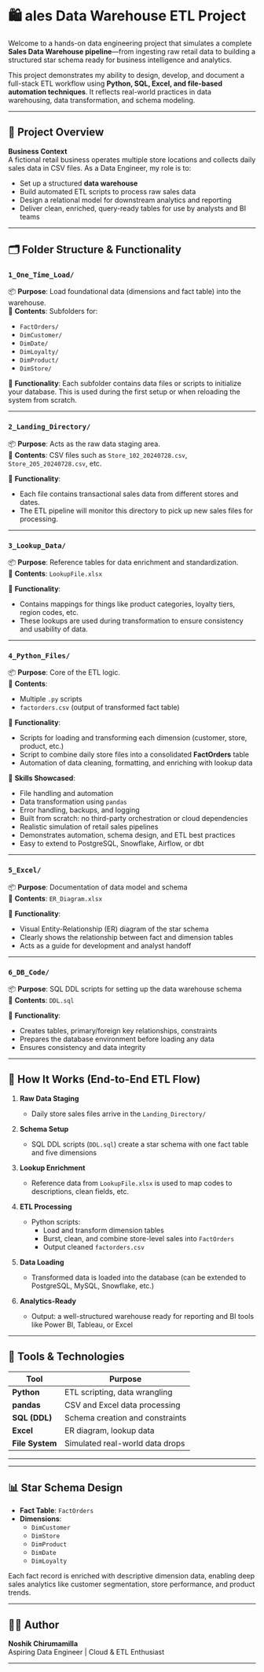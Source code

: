 # 🛍️ ales Data Warehouse ETL Project

Welcome to a hands-on data engineering project that simulates a complete **Sales Data Warehouse pipeline**—from ingesting raw retail data to building a structured star schema ready for business intelligence and analytics.  

This project demonstrates my ability to design, develop, and document a full-stack ETL workflow using **Python, SQL, Excel, and file-based automation techniques**. It reflects real-world practices in data warehousing, data transformation, and schema modeling.

---

## 📌 Project Overview

**Business Context**  
A fictional retail business operates multiple store locations and collects daily sales data in CSV files. As a Data Engineer, my role is to:

- Set up a structured **data warehouse**
- Build automated ETL scripts to process raw sales data
- Design a relational model for downstream analytics and reporting
- Deliver clean, enriched, query-ready tables for use by analysts and BI teams

---

## 🗂️ Folder Structure & Functionality

### `1_One_Time_Load/`
📦 **Purpose**: Load foundational data (dimensions and fact table) into the warehouse.  
📄 **Contents**: Subfolders for:
- `FactOrders/`
- `DimCustomer/`
- `DimDate/`
- `DimLoyalty/`
- `DimProduct/`
- `DimStore/`

🔧 **Functionality**:
Each subfolder contains data files or scripts to initialize your database. This is used during the first setup or when reloading the system from scratch.

---

### `2_Landing_Directory/`
📦 **Purpose**: Acts as the raw data staging area.  
📄 **Contents**: CSV files such as `Store_102_20240728.csv`, `Store_205_20240728.csv`, etc.

🔧 **Functionality**:
- Each file contains transactional sales data from different stores and dates.
- The ETL pipeline will monitor this directory to pick up new sales files for processing.

---

### `3_Lookup_Data/`
📦 **Purpose**: Reference tables for data enrichment and standardization.  
📄 **Contents**: `LookupFile.xlsx`

🔧 **Functionality**:
- Contains mappings for things like product categories, loyalty tiers, region codes, etc.
- These lookups are used during transformation to ensure consistency and usability of data.

---

### `4_Python_Files/`
📦 **Purpose**: Core of the ETL logic.  
📄 **Contents**:
- Multiple `.py` scripts
- `factorders.csv` (output of transformed fact table)

🔧 **Functionality**:
- Scripts for loading and transforming each dimension (customer, store, product, etc.)
- Script to combine daily store files into a consolidated **FactOrders** table
- Automation of data cleaning, formatting, and enriching with lookup data

🧠 **Skills Showcased**:
- File handling and automation
- Data transformation using `pandas`
- Error handling, backups, and logging
- Built from scratch: no third-party orchestration or cloud dependencies  
- Realistic simulation of retail sales pipelines  
- Demonstrates automation, schema design, and ETL best practices   
- Easy to extend to PostgreSQL, Snowflake, Airflow, or dbt

---

### `5_Excel/`
📦 **Purpose**: Documentation of data model and schema  
📄 **Contents**: `ER_Diagram.xlsx`

🔧 **Functionality**:
- Visual Entity-Relationship (ER) diagram of the star schema
- Clearly shows the relationship between fact and dimension tables
- Acts as a guide for development and analyst handoff

---

### `6_DB_Code/`
📦 **Purpose**: SQL DDL scripts for setting up the data warehouse schema  
📄 **Contents**: `DDL.sql`

🔧 **Functionality**:
- Creates tables, primary/foreign key relationships, constraints
- Prepares the database environment before loading any data
- Ensures consistency and data integrity

---

## 🚀 How It Works (End-to-End ETL Flow)

1. **Raw Data Staging**
   - Daily store sales files arrive in the `Landing_Directory/`

2. **Schema Setup**
   - SQL DDL scripts (`DDL.sql`) create a star schema with one fact table and five dimensions

3. **Lookup Enrichment**
   - Reference data from `LookupFile.xlsx` is used to map codes to descriptions, clean fields, etc.

4. **ETL Processing**
   - Python scripts:
     - Load and transform dimension tables
     - Burst, clean, and combine store-level sales into `FactOrders`
     - Output cleaned `factorders.csv`

5. **Data Loading**
   - Transformed data is loaded into the database (can be extended to PostgreSQL, MySQL, Snowflake, etc.)

6. **Analytics-Ready**
   - Output: a well-structured warehouse ready for reporting and BI tools like Power BI, Tableau, or Excel

---

## 🧰 Tools & Technologies

| Tool | Purpose |
|------|---------|
| **Python** | ETL scripting, data wrangling |
| **pandas** | CSV and Excel data processing |
| **SQL (DDL)** | Schema creation and constraints |
| **Excel** | ER diagram, lookup data |
| **File System** | Simulated real-world data drops |

---

---

## 📊 Star Schema Design

- **Fact Table**: `FactOrders`
- **Dimensions**:
  - `DimCustomer`
  - `DimStore`
  - `DimProduct`
  - `DimDate`
  - `DimLoyalty`

Each fact record is enriched with descriptive dimension data, enabling deep sales analytics like customer segmentation, store performance, and product trends.

---

## 👨‍💻 Author

**Noshik Chirumamilla**  
Aspiring Data Engineer | Cloud & ETL Enthusiast  

---


